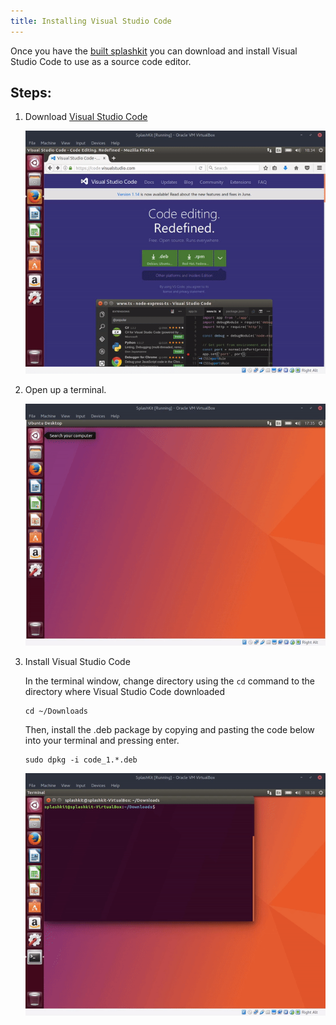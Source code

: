 ```yaml
---
title: Installing Visual Studio Code
---
```


Once you have the [built splashkit](/installation/linux/step-3/) you
can download and install Visual Studio Code to use as a source code editor.

## Steps:
1. Download [Visual Studio Code](https://code.visualstudio.com/)

    ![Downloading Visual Studio Code for Ubuntu](./images/gifs/download-vsc.gif)

2. Open up a terminal.

    ![Opening a terminal in Ubuntu](./images/gifs/open-terminal.gif)

3. Install Visual Studio Code

    In the terminal window, change directory using the ```cd``` command to the
    directory where Visual Studio Code downloaded

    ```
    cd ~/Downloads
    ```

    Then, install the .deb package by copying and pasting the code below into
    your terminal and pressing enter.

    ```
    sudo dpkg -i code_1.*.deb
    ```

    ![Installing Visual Studio Code on Ubuntu](./images/gifs/install-vsc.gif)


